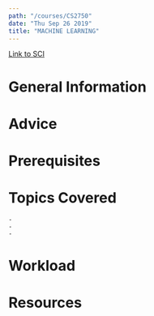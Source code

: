 ```yaml
---
path: "/courses/CS2750"
date: "Thu Sep 26 2019"
title: "MACHINE LEARNING"
---
```

[Link to SCI]("http://courses.sci.pitt.edu/courses/courses/view/CS-2750")

# General Information

# Advice


# Prerequisites
<!-- PREREQ_REPLACEMENT (Do not remove) -->

<!-- END PREREQ_REPLACEMENT (Do not remove) -->
# Topics Covered
	- 
	-
	-
# Workload

<!-- TESTIMONIALS
# Testimonials
This gets replaced with Gatsby, its
data comes from Google Sheets for easier
editing!
-->

# Resources
